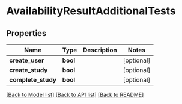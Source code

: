 # AvailabilityResultAdditionalTests


## Properties
Name | Type | Description | Notes
------------ | ------------- | ------------- | -------------
**create_user** | **bool** |  | [optional] 
**create_study** | **bool** |  | [optional] 
**complete_study** | **bool** |  | [optional] 

[[Back to Model list]](../README.md#documentation-for-models) [[Back to API list]](../README.md#documentation-for-api-endpoints) [[Back to README]](../README.md)


